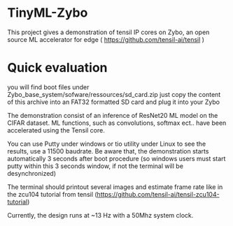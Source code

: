 # TinyML-Zybo
This project gives a demonstration of tensil IP cores on Zybo, an open source ML accelerator for edge ( https://github.com/tensil-ai/tensil )

# Quick evaluation
you will find boot files under Zybo_base_system/sofware/ressources/sd_card.zip just copy the content of this archive into an FAT32 formatted SD card and plug it into your Zybo

The demonstration consist of an inference of ResNet20 ML model on the CIFAR dataset. ML functions, such as convolutions, softmax ect.. have been accelerated using the Tensil core.

You can use Putty under windows or tio utility under Linux to see the results, use a 11500 baudrate. Be aware that, the demonstration starts automatically 3 seconds after boot procedure (so windows users must start putty within this 3 seconds window, if not the terminal will be desynchronized)

The terminal should printout several images and estimate frame rate like in the zcu104 tutorial from tensil (https://github.com/tensil-ai/tensil-zcu104-tutorial)

Currently, the design runs at ~13 Hz with a 50Mhz system clock.
